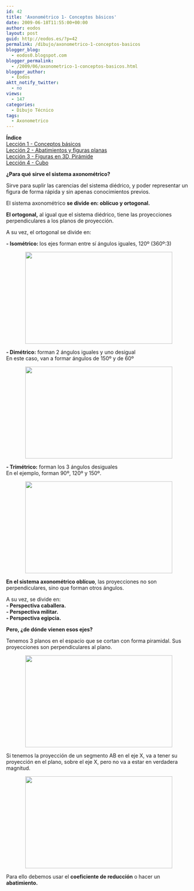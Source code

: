 ```yaml
---
id: 42
title: 'Axonométrico 1- Conceptos básicos'
date: 2009-06-18T11:55:00+00:00
author: eodos
layout: post
guid: http://eodos.es/?p=42
permalink: /dibujo/axonometrico-1-conceptos-basicos
blogger_blog:
  - eodos0.blogspot.com
blogger_permalink:
  - /2009/06/axonometrico-1-conceptos-basicos.html
blogger_author:
  - Eodos
aktt_notify_twitter:
  - no
views:
  - 147
categories:
  - Dibujo Técnico
tags:
  - Axonometrico
---
```

<span style="font-weight:bold;">Índice</span>  
[Lección 1 - Conceptos básicos](http://eodos0.blogspot.com/2009/06/axonometrico-1-conceptos-basicos.html)  
[Lección 2 - Abatimientos y figuras planas](http://eodos0.blogspot.com/2009/06/axonometrico-2-abatimientos-y-figuras.html)  
[Lección 3 - Figuras en 3D, Pirámide](http://eodos0.blogspot.com/2009/06/axonometrico-3-figuras-en-3d-piramide.html)  
[Lección 4 - Cubo](http://eodos0.blogspot.com/2009/06/axonometrico-4-cubo.html)

<span style="font-weight:bold;">¿Para qué sirve el sistema axonométrico?</span>

Sirve para suplir las carencias del sistema diédrico, y poder representar un figura de forma rápida y sin apenas conocimientos previos.

El sistema axonométrico <span style="font-weight:bold;">se divide en: oblícuo y ortogonal.</span>

<span style="font-weight:bold;">El ortogonal,</span> al igual que el sistema diédrico, tiene las proyecciones perpendiculares a los planos de proyección.

A su vez, el ortogonal se divide en:

<span style="font-weight:bold;">- Isométrico: </span>los ejes forman entre sí ángulos iguales, 120º (360º:3)

<a onblur="try {parent.deselectBloggerImageGracefully();} catch(e) {}" href="https://i1.wp.com/3.bp.blogspot.com/_H4ctsPRjMs8/SjoSEuaQqmI/AAAAAAAAAEw/LiF5vBmpTQU/s1600-h/ISO.PNG" data-rel="lightbox-0" title=""><img style="display:block; margin:0px auto 10px; text-align:center;cursor:pointer; cursor:hand;width: 400px; height: 250px;" src="https://i0.wp.com/3.bp.blogspot.com/_H4ctsPRjMs8/SjoSEuaQqmI/AAAAAAAAAEw/LiF5vBmpTQU/s400/ISO.PNG" border="0" alt="" id="BLOGGER_PHOTO_ID_5348607379842837090" data-recalc-dims="1" /></a>

<span style="font-weight:bold;">- Dimétrico:</span> forman 2 ángulos iguales y uno desigual    
En este caso, van a formar ángulos de 150º y de 60º

<a onblur="try {parent.deselectBloggerImageGracefully();} catch(e) {}" href="https://i1.wp.com/4.bp.blogspot.com/_H4ctsPRjMs8/SjoSLord67I/AAAAAAAAAE4/cCeEmQ1Q-gE/s1600-h/dime.png" data-rel="lightbox-1" title=""><img style="display:block; margin:0px auto 10px; text-align:center;cursor:pointer; cursor:hand;width: 400px; height: 250px;" src="https://i1.wp.com/4.bp.blogspot.com/_H4ctsPRjMs8/SjoSLord67I/AAAAAAAAAE4/cCeEmQ1Q-gE/s400/dime.png" border="0" alt="" id="BLOGGER_PHOTO_ID_5348607498563480498" data-recalc-dims="1" /></a>

<span style="font-weight:bold;">- Trimétrico:</span> forman los 3 ángulos desiguales    
En el ejemplo, forman 90º, 120º y 150º.

<a onblur="try {parent.deselectBloggerImageGracefully();} catch(e) {}" href="https://i2.wp.com/4.bp.blogspot.com/_H4ctsPRjMs8/SjoSUCdf3TI/AAAAAAAAAFA/_Ipx2uhRHvg/s1600-h/trime.png" data-rel="lightbox-2" title=""><img style="display:block; margin:0px auto 10px; text-align:center;cursor:pointer; cursor:hand;width: 400px; height: 250px;" src="https://i0.wp.com/4.bp.blogspot.com/_H4ctsPRjMs8/SjoSUCdf3TI/AAAAAAAAAFA/_Ipx2uhRHvg/s400/trime.png" border="0" alt="" id="BLOGGER_PHOTO_ID_5348607642923162930" data-recalc-dims="1" /></a>

<span style="font-weight:bold;">En el sistema axonométrico oblícuo</span>, las proyecciones no son perpendiculares, sino que forman otros ángulos.

A su vez, se divide en:  
<span style="font-weight:bold;">- Perspectiva caballera.<br />- Perspectiva militar.<br />- Perspectiva egipcia.</span>

<span style="font-weight:bold;">Pero, ¿de dónde vienen esos ejes?</span>

Tenemos 3 planos en el espacio que se cortan con forma piramidal. Sus proyecciones son perpendiculares al plano.

<a onblur="try {parent.deselectBloggerImageGracefully();} catch(e) {}" href="https://i1.wp.com/3.bp.blogspot.com/_H4ctsPRjMs8/SjoTnIVeikI/AAAAAAAAAFI/PLzlQroFI_w/s1600-h/1.png" data-rel="lightbox-3" title=""><img style="display:block; margin:0px auto 10px; text-align:center;cursor:pointer; cursor:hand;width: 400px; height: 250px;" src="https://i0.wp.com/3.bp.blogspot.com/_H4ctsPRjMs8/SjoTnIVeikI/AAAAAAAAAFI/PLzlQroFI_w/s400/1.png" border="0" alt="" id="BLOGGER_PHOTO_ID_5348609070429276738" data-recalc-dims="1" /></a>

Si tenemos la proyección de un segmento AB en el eje X, va a tener su proyección en el plano, sobre el eje X, pero no va a estar en verdadera magnitud.

<a onblur="try {parent.deselectBloggerImageGracefully();} catch(e) {}" href="https://i0.wp.com/4.bp.blogspot.com/_H4ctsPRjMs8/SjoUoo3FcKI/AAAAAAAAAFY/Pbo2q2d-UCk/s1600-h/2.png" data-rel="lightbox-4" title=""><img style="display:block; margin:0px auto 10px; text-align:center;cursor:pointer; cursor:hand;width: 400px; height: 250px;" src="https://i1.wp.com/4.bp.blogspot.com/_H4ctsPRjMs8/SjoUoo3FcKI/AAAAAAAAAFY/Pbo2q2d-UCk/s400/2.png" border="0" alt="" id="BLOGGER_PHOTO_ID_5348610195851669666" data-recalc-dims="1" /></a>

Para ello debemos usar el <span style="font-weight:bold;">coeficiente de reducción</span> o hacer un <span style="font-weight:bold;">abatimiento.</span>